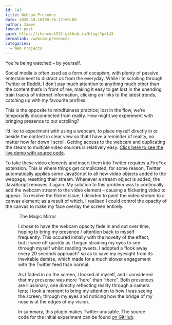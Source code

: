 ```yaml
---
id: 143
title: Webcam Presence
date: 2020-10-16T09:36:17+00:00
author: James
layout: post
guid: https://jhancock532.github.io/blog/?p=143
permalink: /webcam-presence/
categories:
  - Web Projects
---
```

You&#8217;re being watched &#8211; by yourself.

Social media is often used as a form of escapism, with plenty of passive entertainment to distract us from the everyday. While I&#8217;m scrolling through Twitter or Reddit, I don&#8217;t pay much attention to anything much other than the content that&#8217;s in front of me, making it easy to get lost in the unending train tracks of internet information, clicking on links to the latest trends, catching up with my favourite profiles.

This is the opposite to mindfulness practice; lost in the flow, we&#8217;re temporarily disconnected from reality. How might we experiment with bringing presence to our scrolling? 

<!--more-->

I&#8217;d like to experiment with using a webcam, to place myself directly in or beside the content in clear view so that I have a reminder of reality, no matter how far down I scroll. Getting access to the webcam and duplicating the steam to multiple video sources is relatively easy. <a href="https://codepen.io/jhancock532/pen/wvWMYrv" data-type="URL" data-id="https://codepen.io/jhancock532/pen/wvWMYrv">Click here to see the live demo with source code</a>.

To take these video elements and insert them into Twitter requires a FireFox extension. This is where things get complicated; for some reason, Twitter automatically applies some JavaScript to all new video objects added to the webpage, resetting their stream. Whenever a stream object is added, the JavaScript removes it again. My solution to this problem was to continually add the webcam stream to the video element &#8211; causing a flickering video to appear. To resolve the flicker issue, I decided to paint the video stream to a canvas element; as a result of which, I realised I could control the opacity of the canvas to make my face overlay the screen entirely.<figure class="wp-block-image size-large">

<img loading="lazy" src="https://jhancock532.github.io/blog/wp-content/uploads/2020/10/fadingpresence-1024x572.jpg" alt="" class="wp-image-146" srcset="https://jhancock532.github.io/blog/wp-content/uploads/2020/10/fadingpresence-1024x572.jpg 1024w, https://jhancock532.github.io/blog/wp-content/uploads/2020/10/fadingpresence-300x168.jpg 300w, https://jhancock532.github.io/blog/wp-content/uploads/2020/10/fadingpresence-768x429.jpg 768w, https://jhancock532.github.io/blog/wp-content/uploads/2020/10/fadingpresence-1536x858.jpg 1536w, https://jhancock532.github.io/blog/wp-content/uploads/2020/10/fadingpresence.jpg 1920w" sizes="(max-width: 767px) 89vw, (max-width: 1000px) 54vw, (max-width: 1071px) 543px, 580px" />
The Magic Mirror

I chose to have the webcam opacity fade in and out over time, hoping to bring my presence / attention back to myself frequently. This occured initially with the novelty of the effect, but it wore off quickly as I began straining my eyes to see through myself whilst reading tweets. I adopted a &#8220;look away every 20 seconds approach&#8221; so as to save my eyesight from its inevitable demise, which made for a much slower engagement with the Twitter feed than normal.

As I faded in on the screen, I looked at myself, and I considered that my presense was more &#8220;here&#8221; than &#8220;there&#8221;. Both presences are illusionary, one directly reflecting reality through a camera lens; I took a moment to bring my attention to how I was seeing the screen, through my eyes and noticing how the bridge of my nose is at the edges of my vision.

In summary, this plugin makes Twitter unusable. The source code for the initial experiment can be found <a href="https://gist.github.com/jhancock532/500d0c8b7fe4b1de55e79bdbb79737a8" data-type="URL" data-id="https://gist.github.com/jhancock532/500d0c8b7fe4b1de55e79bdbb79737a8">on GitHub</a>.